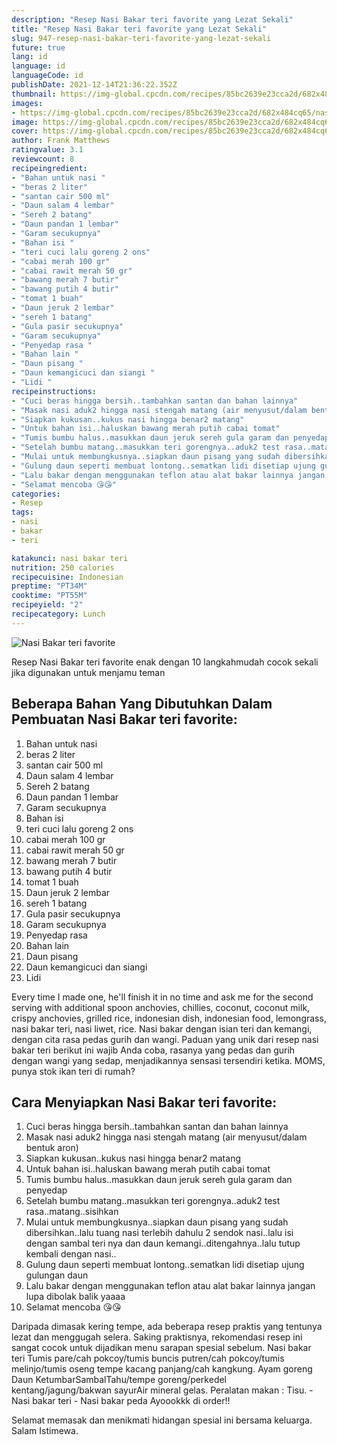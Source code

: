 ```yaml
---
description: "Resep Nasi Bakar teri favorite yang Lezat Sekali"
title: "Resep Nasi Bakar teri favorite yang Lezat Sekali"
slug: 947-resep-nasi-bakar-teri-favorite-yang-lezat-sekali
future: true
lang: id
language: id
languageCode: id
publishDate: 2021-12-14T21:36:22.352Z 
thumbnail: https://img-global.cpcdn.com/recipes/85bc2639e23cca2d/682x484cq65/nasi-bakar-teri-favorite-foto-resep-utama.png
images:
- https://img-global.cpcdn.com/recipes/85bc2639e23cca2d/682x484cq65/nasi-bakar-teri-favorite-foto-resep-utama.png
image: https://img-global.cpcdn.com/recipes/85bc2639e23cca2d/682x484cq65/nasi-bakar-teri-favorite-foto-resep-utama.png
cover: https://img-global.cpcdn.com/recipes/85bc2639e23cca2d/682x484cq65/nasi-bakar-teri-favorite-foto-resep-utama.png
author: Frank Matthews
ratingvalue: 3.1
reviewcount: 8
recipeingredient:
- "Bahan untuk nasi "
- "beras 2 liter"
- "santan cair 500 ml"
- "Daun salam 4 lembar"
- "Sereh 2 batang"
- "Daun pandan 1 lembar"
- "Garam secukupnya"
- "Bahan isi "
- "teri cuci lalu goreng 2 ons"
- "cabai merah 100 gr"
- "cabai rawit merah 50 gr"
- "bawang merah 7 butir"
- "bawang putih 4 butir"
- "tomat 1 buah"
- "Daun jeruk 2 lembar"
- "sereh 1 batang"
- "Gula pasir secukupnya"
- "Garam secukupnya"
- "Penyedap rasa "
- "Bahan lain "
- "Daun pisang "
- "Daun kemangicuci dan siangi "
- "Lidi "
recipeinstructions:
- "Cuci beras hingga bersih..tambahkan santan dan bahan lainnya"
- "Masak nasi aduk2 hingga nasi stengah matang (air menyusut/dalam bentuk aron)"
- "Siapkan kukusan..kukus nasi hingga benar2 matang"
- "Untuk bahan isi..haluskan bawang merah putih cabai tomat"
- "Tumis bumbu halus..masukkan daun jeruk sereh gula garam dan penyedap"
- "Setelah bumbu matang..masukkan teri gorengnya..aduk2 test rasa..matang..sisihkan"
- "Mulai untuk membungkusnya..siapkan daun pisang yang sudah dibersihkan..lalu tuang nasi terlebih dahulu 2 sendok nasi..lalu isi dengan sambal teri nya dan daun kemangi..ditengahnya..lalu tutup kembali dengan nasi.."
- "Gulung daun seperti membuat lontong..sematkan lidi disetiap ujung gulungan daun"
- "Lalu bakar dengan menggunakan teflon atau alat bakar lainnya jangan lupa dibolak balik yaaaa"
- "Selamat mencoba 😘😘"
categories:
- Resep
tags:
- nasi
- bakar
- teri

katakunci: nasi bakar teri 
nutrition: 250 calories
recipecuisine: Indonesian
preptime: "PT34M"
cooktime: "PT55M"
recipeyield: "2"
recipecategory: Lunch
---
```



![Nasi Bakar teri favorite](https://img-global.cpcdn.com/recipes/85bc2639e23cca2d/682x484cq65/nasi-bakar-teri-favorite-foto-resep-utama.png)

Resep Nasi Bakar teri favorite  enak dengan 10 langkahmudah cocok sekali jika digunakan untuk menjamu teman

<!--inarticleads1-->

## Beberapa Bahan Yang Dibutuhkan Dalam Pembuatan Nasi Bakar teri favorite:

1. Bahan untuk nasi 
1. beras 2 liter
1. santan cair 500 ml
1. Daun salam 4 lembar
1. Sereh 2 batang
1. Daun pandan 1 lembar
1. Garam secukupnya
1. Bahan isi 
1. teri cuci lalu goreng 2 ons
1. cabai merah 100 gr
1. cabai rawit merah 50 gr
1. bawang merah 7 butir
1. bawang putih 4 butir
1. tomat 1 buah
1. Daun jeruk 2 lembar
1. sereh 1 batang
1. Gula pasir secukupnya
1. Garam secukupnya
1. Penyedap rasa 
1. Bahan lain 
1. Daun pisang 
1. Daun kemangicuci dan siangi 
1. Lidi 

Every time I made one, he&#39;ll finish it in no time and ask me for the second serving with additional spoon anchovies, chillies, coconut, coconut milk, crispy anchovies, grilled rice, indonesian dish, indonesian food, lemongrass, nasi bakar teri, nasi liwet, rice. Nasi bakar dengan isian teri dan kemangi, dengan cita rasa pedas gurih dan wangi. Paduan yang unik dari resep nasi bakar teri berikut ini wajib Anda coba, rasanya yang pedas dan gurih dengan wangi yang sedap, menjadikannya sensasi tersendiri ketika. MOMS, punya stok ikan teri di rumah? 

<!--inarticleads2-->

## Cara Menyiapkan Nasi Bakar teri favorite:

1. Cuci beras hingga bersih..tambahkan santan dan bahan lainnya
1. Masak nasi aduk2 hingga nasi stengah matang (air menyusut/dalam bentuk aron)
1. Siapkan kukusan..kukus nasi hingga benar2 matang
1. Untuk bahan isi..haluskan bawang merah putih cabai tomat
1. Tumis bumbu halus..masukkan daun jeruk sereh gula garam dan penyedap
1. Setelah bumbu matang..masukkan teri gorengnya..aduk2 test rasa..matang..sisihkan
1. Mulai untuk membungkusnya..siapkan daun pisang yang sudah dibersihkan..lalu tuang nasi terlebih dahulu 2 sendok nasi..lalu isi dengan sambal teri nya dan daun kemangi..ditengahnya..lalu tutup kembali dengan nasi..
1. Gulung daun seperti membuat lontong..sematkan lidi disetiap ujung gulungan daun
1. Lalu bakar dengan menggunakan teflon atau alat bakar lainnya jangan lupa dibolak balik yaaaa
1. Selamat mencoba 😘😘


Daripada dimasak kering tempe, ada beberapa resep praktis yang tentunya lezat dan menggugah selera. Saking praktisnya, rekomendasi resep ini sangat cocok untuk dijadikan menu sarapan spesial sebelum. Nasi bakar teri Tumis pare/cah pokcoy/tumis buncis putren/cah pokcoy/tumis melinjo/tumis oseng tempe kacang panjang/cah kangkung. Ayam goreng Daun KetumbarSambalTahu/tempe goreng/perkedel kentang/jagung/bakwan sayurAir mineral gelas. Peralatan makan : Tisu. - Nasi bakar teri - Nasi bakar peda Ayoookkk di order!! 

Selamat memasak dan menikmati hidangan spesial ini bersama keluarga. Salam Istimewa.
